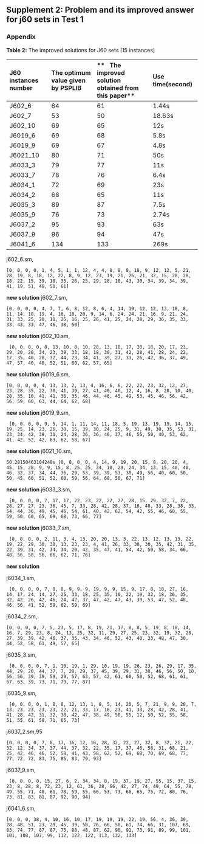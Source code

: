 ## Supplement 2: Problem and its improved answer for j60 sets in Test 1

### Appendix  
**Table 2:**   The improved solutions for J60 sets (15 instances)

| **J60 instances number** | **The optimum value given by PSPLIB** | **   The improved solution obtained from this paper** | **Use time(second)** |
| :----------------------- | :------------------------------------ | :---------------------------------------------------- | :------------------- |
| J602\_6                  | 64                                    | 61                                                    | 1\.44s               |
| J602\_7                  | 53                                    | 50                                                    | 18\.63s              |
| J602\_10                 | 69                                    | 65                                                    | 12s                  |
| J6019\_6                 | 69                                    | 68                                                    | 5\.8s                |
| J6019\_9                 | 69                                    | 67                                                    | 4\.8s                |
| J6021\_10                | 80                                    | 71                                                    | 50s                  |
| J6033\_3                 | 79                                    | 77                                                    | 11s                  |
| J6033\_7                 | 78                                    | 76                                                    | 6\.4s                |
| J6034\_1                 | 72                                    | 69                                                    | 23s                  |
| J6034\_2                 | 68                                    | 65                                                    | 11s                  |
| J6035\_3                 | 89                                    | 87                                                    | 7\.5s                |
| J6035\_9                 | 76                                    | 73                                                    | 2\.74s               |
| J6037\_2                 | 95                                    | 93                                                    | 63s                  |
| J6037\_9                 | 96                                    | 94                                                    | 47s                  |
| J6041\_6                 | 134                                   | 133                                                   | 269s                 |

j602_6.sm, 
```
[0, 0, 0, 0, 1, 4, 5, 1, 1, 12, 4, 4, 8, 8, 8, 18, 9, 12, 12, 5, 21, 28, 19, 8, 18, 12, 22, 8, 9, 12, 23, 19, 21, 26, 21, 32, 15, 28, 28, 18, 22, 15, 39, 18, 35, 26, 25, 29, 28, 18, 43, 30, 34, 39, 34, 39, 41, 19, 51, 48, 50, 61]
```
**new solution**
j602_7.sm,
```
[0, 0, 0, 0, 4, 7, 7, 6, 8, 12, 8, 6, 4, 14, 19, 12, 12, 13, 18, 8, 11, 14, 18, 19, 4, 16, 10, 20, 9, 14, 6, 24, 24, 21, 16, 9, 21, 24, 31, 33, 25, 20, 11, 25, 16, 25, 26, 41, 25, 24, 28, 29, 36, 35, 33, 33, 43, 33, 47, 46, 38, 50]
```
**new solution**
j602_10.sm,
```
 [0, 0, 0, 0, 8, 13, 10, 8, 10, 28, 13, 10, 17, 20, 18, 20, 17, 23, 29, 20, 20, 34, 23, 39, 33, 18, 18, 30, 31, 42, 28, 41, 28, 24, 22, 17, 35, 40, 28, 32, 44, 23, 34, 41, 39, 27, 33, 26, 42, 36, 37, 49, 47, 57, 40, 40, 52, 51, 60, 62, 57, 65]
```
**new solution**
j6019_6.sm,
```
[0, 0, 0, 0, 4, 13, 13, 2, 13, 4, 16, 6, 6, 22, 22, 23, 32, 12, 27, 23, 28, 35, 22, 30, 41, 39, 27, 41, 40, 40, 12, 4, 16, 8, 28, 10, 40, 28, 35, 10, 41, 41, 36, 35, 46, 44, 46, 45, 49, 53, 45, 46, 56, 42, 56, 59, 60, 63, 44, 64, 62, 68]
```
**new solution**
j6019_9.sm,
```
 [0, 0, 0, 0, 9, 5, 14, 1, 11, 14, 11, 18, 5, 19, 13, 19, 19, 14, 15, 19, 25, 14, 23, 26, 30, 15, 39, 30, 24, 25, 9, 31, 49, 30, 35, 53, 31, 23, 34, 42, 39, 31, 24, 28, 36, 36, 46, 37, 46, 55, 50, 40, 53, 62, 41, 42, 52, 42, 63, 62, 58, 67]
```
**new solution**
j6021_10.sm,
```
50.28150463104248s [0, 8, 0, 0, 4, 14, 9, 19, 20, 15, 8, 20, 20, 4, 45, 15, 28, 9, 9, 15, 8, 25, 25, 34, 10, 29, 24, 34, 13, 15, 40, 40, 46, 32, 37, 34, 44, 36, 29, 53, 39, 39, 53, 30, 49, 56, 40, 60, 50, 50, 45, 60, 51, 52, 60, 59, 56, 64, 68, 50, 67, 71]
```
**new solution**
j6033_3.sm,
```
 [0, 0, 0, 0, 7, 17, 17, 22, 23, 22, 22, 27, 28, 15, 29, 32, 7, 22, 28, 27, 27, 23, 36, 45, 7, 33, 28, 42, 28, 37, 16, 48, 33, 28, 38, 33, 54, 44, 36, 49, 45, 46, 54, 61, 40, 42, 62, 54, 42, 55, 46, 60, 55, 59, 50, 60, 65, 69, 68, 73, 66, 77]
```
**new solution**
j6033_7.sm,
```
 [0, 0, 0, 0, 2, 11, 3, 4, 13, 20, 20, 13, 3, 22, 13, 12, 13, 13, 22, 19, 22, 29, 30, 30, 13, 23, 23, 4, 41, 26, 33, 30, 30, 35, 42, 31, 35, 22, 39, 31, 42, 34, 34, 20, 42, 35, 47, 41, 54, 42, 50, 58, 34, 66, 48, 56, 58, 56, 66, 62, 71, 76]
``` 
**new solution**

j6034_1.sm,
``` 
 [0, 0, 0, 0, 7, 8, 8, 9, 9, 9, 19, 9, 9, 15, 9, 17, 8, 18, 27, 16, 14, 17, 24, 14, 27, 25, 33, 18, 25, 35, 16, 22, 19, 32, 18, 36, 35, 32, 42, 26, 42, 46, 24, 42, 37, 47, 42, 47, 43, 39, 53, 47, 52, 48, 46, 56, 41, 52, 59, 62, 59, 69]
``` 
j6034_2.sm, 
 ``` 
 [0, 0, 0, 0, 7, 5, 23, 5, 17, 8, 19, 21, 17, 8, 8, 5, 19, 8, 18, 14, 16, 7, 29, 23, 8, 24, 13, 25, 32, 11, 29, 27, 25, 23, 32, 19, 32, 28, 27, 39, 39, 42, 46, 37, 35, 43, 34, 46, 52, 43, 40, 33, 48, 47, 30, 44, 52, 58, 61, 49, 57, 65]
``` 
j6035_3.sm,
``` 
 [0, 0, 0, 0, 7, 1, 10, 19, 1, 29, 10, 19, 19, 26, 23, 26, 29, 17, 35, 44, 29, 20, 44, 37, 7, 28, 29, 37, 45, 39, 29, 31, 38, 46, 56, 50, 10, 56, 56, 39, 39, 59, 29, 57, 63, 57, 42, 61, 60, 50, 52, 68, 61, 61, 67, 63, 39, 73, 71, 79, 77, 87]
``` 
j6035_9.sm,
``` 
 [0, 0, 0, 0, 1, 8, 8, 12, 13, 1, 8, 5, 14, 20, 5, 7, 21, 9, 9, 20, 7, 13, 23, 23, 23, 23, 22, 21, 33, 17, 16, 23, 41, 33, 28, 42, 28, 41, 41, 28, 42, 31, 32, 38, 42, 47, 38, 49, 50, 55, 12, 50, 52, 55, 58, 51, 55, 61, 58, 71, 65, 73]
``` 
j6037_2.sm,95   
``` 
[0, 0, 0, 0, 7, 8, 17, 16, 12, 16, 28, 32, 22, 27, 32, 8, 32, 21, 22, 32, 12, 34, 37, 37, 44, 37, 32, 22, 35, 17, 37, 46, 58, 31, 68, 21, 25, 42, 46, 46, 52, 58, 41, 43, 58, 62, 52, 69, 68, 70, 69, 68, 77, 77, 72, 72, 83, 75, 85, 83, 79, 93]
``` 
j6037_9.sm,
``` 
 [0, 0, 0, 0, 15, 27, 6, 2, 34, 34, 8, 19, 37, 19, 27, 55, 15, 37, 15, 23, 8, 28, 8, 72, 23, 12, 61, 36, 28, 66, 42, 27, 74, 49, 64, 55, 78, 49, 55, 71, 40, 61, 78, 59, 55, 66, 53, 73, 66, 65, 75, 72, 80, 76, 73, 81, 83, 81, 87, 92, 90, 94]
``` 
j6041_6.sm,
```
[0, 0, 0, 38, 4, 10, 16, 10, 17, 19, 19, 19, 22, 19, 56, 4, 36, 39, 28, 48, 51, 23, 29, 45, 39, 50, 76, 66, 50, 61, 74, 66, 31, 107, 69, 83, 74, 77, 87, 87, 75, 88, 48, 87, 62, 90, 91, 73, 91, 89, 99, 101, 101, 108, 107, 99, 112, 122, 122, 113, 132, 133]
``` 
